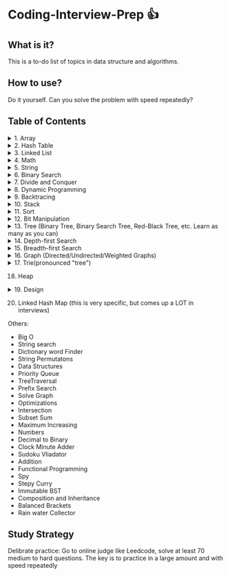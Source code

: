 # Coding-Interview-Prep :+1:

## What is it?
This is a to-do list of topics in data structure and algorithms.

## How to use?
Do it yourself. Can you solve the problem with speed repeatedly?

## Table of Contents

<details><summary>1. Array</summary>
<p>

- [ ] Two Sum
- [ ] 3Sum
- [ ] 3Sum Closest
- [ ] 4Sum
- [ ] Best Time to Buy and Sell Stock
- [ ] Best Time to Buy and Sell Stock II
- [ ] Combination Sum
- [ ] Combination Sum II
- [ ] Combination Sum III
- [ ] Construct Binary Tree from Preorder and Inorder Traversal
- [ ] Construct Binary Tree from Inorder and Postorder
- [ ] Traversal
- [ ] Contains Duplicate
- [ ] Contains Duplicate II
- [ ] Contains Duplicate III
- [ ] Find Minimum in Rotated Sorted Array
- [ ] Find Peak Element
- [ ] Game of Life
- [ ] Jump Game
- [ ] Majority Element
- [ ] Majority Element II
- [ ] Maximum Subarray
- [ ] Maximum Product Subarray
- [ ] Merge Sorted Array
- [ ] Minimum Path Sum
- [ ] Minimum Size Subarray Sum
- [ ] Missing Number
- [ ] Move Zeroes
- [ ] Next Permutation
- [ ] Pascal's Triangle
- [ ] Pascal's Triangle II
- [ ] Plus One
- [ ] Product of Array Except Self
- [ ] Remove Duplicates from Sorted Array
- [ ] Remove Duplicates from Sorted Array II
- [ ] Remove Element
- [ ] Rotate Array
- [ ] Rotate Image
- [ ] Search a 2D Matrix
- [ ] Search for a Range
- [ ] Search in Rotated Sorted Array
- [ ] Search in Rotated Sorted Array II
- [ ] Search Insert Position
- [ ] Set Matrix Zeroes
- [ ] Sort Colors
- [ ] Spiral Matrix
- [ ] Spiral Matrix II
- [ ] Subsets
- [ ] Subsets II
- [ ] Summary Ranges
- [ ] Unique Paths
- [ ] Unique Paths II
</p>
</details>

<details><summary>2. Hash Table </summary>
<p>
(this is really important - understand all of the different collision mitigation mechanisms, understand what amortized constant-time means)
- [ ] Group Anagrams
- [ ] Bulls and Cows
- [ ] Count Primes
- [ ] Fraction to Recurring Decimal
- [ ] H-Index
- [ ] H-Index II
- [ ] Happy Number
- [ ] Isomorphic Strings
- [ ] Longest Substring Without Repeating Characters
- [ ] Repeated DNA Sequences
- [ ] Single Number
- [ ] Single Number II
- [ ] Valid Anagram
- [ ] Valid Sudoku
- [ ] Word Pattern
</p>
</details>

<details><summary>3. Linked List</summary>
<p>
- [ ] Add Two Numbers
- [ ] Convert Sorted List to Binary Search Tree
- [ ] Delete Node in a Linked List
- [ ] Insertion Sort List
- [ ] Intersection of Two Linked Lists
- [ ] Linked List Cycle
- [ ] Linked List Cycle II
- [ ] Merge Two Sorted Lists
- [ ] Palindrome Linked List
- [ ] Remove Duplicates from Sorted List
- [ ] Remove Duplicates from Sorted List II
- [ ] Remove Nth Node From End of List
- [ ] Reverse Linked List
- [ ] Reverse Linked List II
- [ ] Rotate List
- [ ] Sort List
- [ ] Swap Nodes in Pairs
</p>
</details>

<details><summary>4. Math</summary>
<p>
- [ ] Add Binary
- [ ] Add Digits
- [ ] Add Two Numbers
- [ ] Basic Calculator
- [ ] Basic Calculator II
- [ ] Divide Two Integers
- [ ] Excel Sheet Column Number
- [ ] Excel Sheet Column Title
- [ ] Factorial Trailing Zeroes
- [ ] Fraction to Recurring Decimal
- [ ] Integer to Roman
- [ ] Multiply Strings
- [ ] Number of Digit One
- [ ] Palindrome Number
- [ ] Perfect Squares
- [ ] Permutation Sequence
- [ ] Plus One
- [ ] Pow(x, n)
- [ ] Rectangle Area
- [ ] Reverse Integer
- [ ] Roman to Integer
- [ ] Sqrt(x)
- [ ] String to Integer (atoi)
- [ ] Ugly Number
- [ ] Ugly Number II
- [ ] Valid Number
</p>
</details>

<details><summary>5. String</summary>
<p>
- [ ] Count and Say
- [ ] Decode Ways
- [ ] Generate Parentheses
- [ ] Implement strStr()
- [ ] Length of Last Word
- [ ] Letter Combinations of a Phone Number
- [ ] Longest Common Prefix
- [ ] Longest Palindromic Substring
- [ ] Longest Substring Without Repeating Characters
- [ ] Restore IP Addresses
- [ ] Reverse Words in a String
- [ ] Simplify Path
- [ ] Valid Palindrome
- [ ] Valid Parentheses
</p>
</details>

<details><summary>6. Binary Search</summary>
<p>
- [ ] Count Complete Tree Nodes
- [ ] Divide Two Integers
- [ ] Find Minimum in Rotated Sorted Array
- [ ] Find Peak Element
- [ ] First Bad Version
- [ ] H-Index II
- [ ] Pow(x, n)
- [ ] Search for a Range
- [ ] Search in Rotated Sorted Array
- [ ] Search in Rotated Sorted Array II
- [ ] Search Insert Position
- [ ] Sqrt(x)
</p>
</details>

<details><summary>7. Divide and Conquer</summary>
<p>
- [ ] Different Ways to Add Parentheses
- [ ] Kth Largest Element in an Array
- [ ] Majority Element
- [ ] Maximum Subarray
</p>
</details>

<details><summary>8. Dynamic Programming</summary>
<p>
- [ ] Best Time to Buy and Sell Stock
- [ ] Climbing Stairs
- [ ] Decode Ways
- [ ] House Robber
- [ ] House Robber II
- [ ] Maximal Square
- [ ] Maximum Product Subarray
- [ ] Maximum Subarray
- [ ] Minimum Path Sum
- [ ] Perfect Squares
- [ ] Triangle
- [ ] Ugly Number II
- [ ] Unique Binary Search Trees
- [ ] Unique Binary Search Trees II
- [ ] Unique Paths
- [ ] Unique Paths II
</p>
</details>

<details><summary>9. Backtracing</summary>
<p>
- [ ] Combination Sum
- [ ] Combination Sum II
- [ ] Combination Sum III
- [ ] Combinations
- [ ] Generate Parentheses
- [ ] Gray Code
- [ ] Letter Combinations of a Phone Number
- [ ] Palindrome Partitioning
- [ ] Permutation Sequence
- [ ] Permutations
- [ ] Permutations II
- [ ] Restore IP Addresses
- [ ] Subsets
- [ ] Subsets II
- [ ] Word Search
</p>
</details>


<details><summary>10. Stack</summary>
<p>
- [ ] Basic Calculator
- [ ] Basic Calculator II
- [ ] Evaluate Reverse Polish Notation
- [ ] Implement Queue using Stacks
- [ ] Implement Stack using Queues
- [ ] Min Stack
- [ ] Simplify Path
- [ ] Valid Parentheses
</p>
</details>

<details><summary>11. Sort</summary>
<p>
- [ ] H-Index
- [ ] H-Index II
- [ ] Insertion Sort List
- [ ] Largest Number
- [ ] Sort Colors
- [ ] Sort List
- [ ] Valid Anagram
</p>
</details>

<details><summary>12. Bit Manipulation</summary>
<p>
- [ ] Bitwise AND of Numbers Range
- [ ] Majority Element II
- [ ] Missing Number
- [ ] Number of 1 Bits
- [ ] Power of Two
- [ ] Repeated DNA Sequences
- [ ] Reverse Bits
- [ ] Single Number
- [ ] Single Number II
- [ ] Single Number III
- [ ] Subsets II
</p>
</details>

<details><summary>13. Tree (Binary Tree, Binary Search Tree, Red-Black Tree, etc. Learn as many as you can) </summary>
<p>
- [ ] Balanced Binary Tree
- [ ] Binary Tree Inorder Traversal
- [ ] Binary Tree Preorder Traversal
- [ ] Binary Tree Postorder Traversal
- [ ] Binary Tree Level Order Traversal
- [ ] Binary Tree Level Order Traversal II
- [ ] Binary Tree Paths
- [ ] Binary Tree Right Side View
- [ ] Binary Tree Zigzag Level Order Traversal
- [ ] Construct Binary Tree from Inorder and Postorder Traversal
- [ ] Construct Binary Tree from Preorder and Inorder Traversal
- [ ] Convert Sorted Array to Binary Search Tree
- [ ] Count Complete Tree Nodes
- [ ] Flatten Binary Tree to Linked List
- [ ] Invert Binary Tree
- [ ] Kth Smallest Element in a BST
- [ ] Lowest Common Ancestor of a Binary Search Tree
- [ ] Lowest Common Ancestor of a Binary Tree
- [ ] Maximum Depth of Binary Tree
- [ ] Minimum Depth of Binary Tree
- [ ] Path Sum
- [ ] Path Sum II
- [ ] Populating Next Right Pointers in Each Node
- [ ] Same Tree
- [ ] Symmetric Tree
- [ ] Serialize and Deserialize Binary Tree
- [ ] Sum Root to Leaf Numbers
- [ ] Unique Binary Search Trees
- [ ] Unique Binary Search Trees II
- [ ] Validate Binary Search Tree
</p>
</details>

<details><summary>14. Depth-first Search</summary>
<p>
- [ ] Balanced Binary Tree
- [ ] Binary Tree Paths
- [ ] Binary Tree Right Side View
- [ ] Construct Binary Tree from Inorder and Postorder Traversal
- [ ] Construct Binary Tree from Preorder and Inorder Traversal
- [ ] Convert Sorted Array to Binary Search Tree
- [ ] Convert Sorted List to Binary Search Tree
- [ ] Course Schedule
- [ ] Course Schedule II
- [ ] Flatten Binary Tree to Linked List
- [ ] Maximum Depth of Binary Tree
- [ ] Number of Islands
- [ ] Path Sum
- [ ] Path Sum II
- [ ] Populating Next Right Pointers in Each Node
- [ ] Same Tree
- [ ] Symmetric Tree
- [ ] Sum Root to Leaf Numbers
- [ ] Validate Binary Search Tree
</p>
</details>

<details><summary>15. Breadth-first Search</summary>
<p>
- [ ] Binary Tree Level Order Traversal
- [ ] Binary Tree Level Order Traversal II
- [ ] Binary Tree Zigzag Level Order Traversal
- [ ] Course Schedule
- [ ] Course Schedule II
- [ ] Surrounded Regions
</p>
</details>

<details><summary>16. Graph (Directed/Undirected/Weighted Graphs)</summary>
<p>
- [ ] Course Schedule
- [ ] Course Schedule II
- [ ] Counting the number of connected components in an undirected graph
</p>
</details>

<details><summary>17. Trie(pronounced "tree")</summary>
<p>
- [ ] Implement Trie (Prefix Tree)
</p>
</details>

18. Heap

<details><summary>19. Design</summary>
<p>
- [ ] Implement Queue using Stacks
- [ ] Implement Stack using Queues
- [ ] Implement Trie (Prefix Tree)
- [ ] Min Stack
- [ ] Peeking Iterator
- [ ] Serialize and Deserialize Binary Tree
</p>
</details>

20. Linked Hash Map (this is very specific, but comes up a LOT in interviews)

Others:
* Big O
* String search
* Dictionary word Finder
* String Permutatons
* Data Structures
* Priority Queue
* TreeTraversal
* Prefix Search
* Solve Graph
* Optimizations
* Intersection
* Subset Sum
* Maximum Increasing
* Numbers
* Decimal to Binary
* Clock Minute Adder
* Sudoku Vliadator
* Addition
* Functional Programming
* Spy
* Stepy Curry
* Immutable BST
* Composition and Inheritance
* Balanced Brackets
* Rain water Collector

## Study Strategy

Delibrate practice:
Go to online judge like Leedcode, solve at least 70 medium to hard questions. The key is to practice in a large amount and with speed repeatedly
